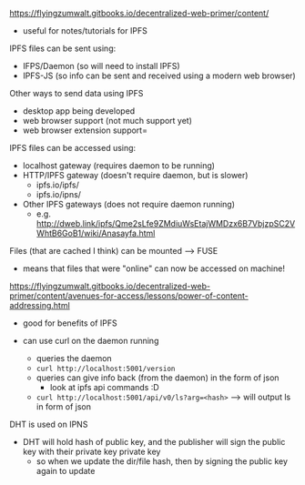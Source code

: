 https://flyingzumwalt.gitbooks.io/decentralized-web-primer/content/
- useful for notes/tutorials for IPFS

IPFS files can be sent using:
  - IFPS/Daemon (so will need to install IPFS)
  - IPFS-JS (so info can be sent and received using a modern web browser)

Other ways to send data using IPFS
  - desktop app being developed
  - web browser support (not much support yet)
  - web browser extension support=

IPFS files can be accessed using:
  - localhost gateway (requires daemon to be running)
  - HTTP/IPFS gateway (doesn't require daemon, but is slower)
    - ipfs.io/ipfs/<hash>
    - ipfs.io/ipns/<hash>
  - Other IPFS gateways (does not require daemon running)
    - e.g. http://dweb.link/ipfs/Qme2sLfe9ZMdiuWsEtajWMDzx6B7VbjzpSC2VWhtB6GoB1/wiki/Anasayfa.html

Files (that are cached I think) can be mounted --> FUSE
  - means that files that were "online" can now be accessed on machine!

https://flyingzumwalt.gitbooks.io/decentralized-web-primer/content/avenues-for-access/lessons/power-of-content-addressing.html
- good for benefits of IPFS


- can use curl on the daemon running
  - queries the daemon
  - `curl http://localhost:5001/version`
  - queries can give info back (from the daemon) in the form of json
    - look at ipfs api commands :D
  - `curl http://localhost:5001/api/v0/ls?arg=<hash>` --> will output ls in form of json

DHT is used on IPNS
- DHT will hold hash of public key, and the publisher will sign the public key with their private key private key
  - so when we update the dir/file hash, then by signing the public key again to update
